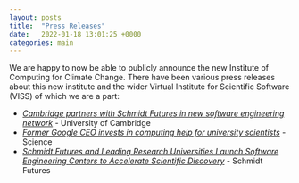 ```yaml
---
layout: posts
title:  "Press Releases"
date:   2022-01-18 13:01:25 +0000
categories: main
---
```


We are happy to now be able to publicly announce the new
Institute of Computing for Climate Change. 
There have been various press releases about this new institute and the
wider Virtual Institute for Scientific Software (VISS) of which we are
a part:

<ul>
<li><a href="https://www.cam.ac.uk/research/news/cambridge-partners-with-schmidt-futures-in-new-software-engineering-network"><i>Cambridge partners with Schmidt Futures in new software engineering network</i></a> - University of Cambridge</li>

<li><a href="https://www.science.org/content/article/former-google-ceo-invests-computing-help-university-scientists"><i>Former Google CEO invests in computing help for university scientists</i></a> - Science</li>

<li><a href="https://www.schmidtfutures.com/schmidt-futures-and-leading-research-universities-launch-software-engineering-centers-to-accelerate-scientific-discovery/"><i>
Schmidt Futures and Leading Research Universities Launch Software Engineering Centers to Accelerate Scientific Discovery</i></a> - Schmidt Futures
</li>
</ul>